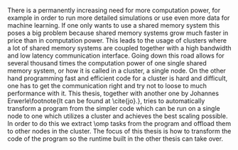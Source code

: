There is a permanently increasing need for more computation power, for example in order to run more detailed simulations
or use even more data for machine learning.
If one only wants to use a shared memory system this poses a big problem because shared memory systems grow much faster
in price than in computation power.
This leads to the usage of clusters where a lot of shared memory systems are coupled together with a high bandwidth and
low latency communication interface.
Going down this road allows for several thousand times the computation power of one single shared memory system, or how
it is called in a cluster, a single node.
On the other hand programming fast and efficient code for a cluster is hard and difficult, one has to get the
communication right and try not to loose to much performance with it.
This thesis, together with another one by Johannes Erwerle\footnote{It can be found at \cite{jo}.}, tries to
automatically transform a program from the simpler code which can be run on a single node to one which utilizes a cluster
and achieves the best scaling possible.
In order to do this we extract \omp tasks from the program and offload them to other nodes in the cluster.
The focus of this thesis is how to transform the code of the program so the runtime built in the other thesis can take
over.